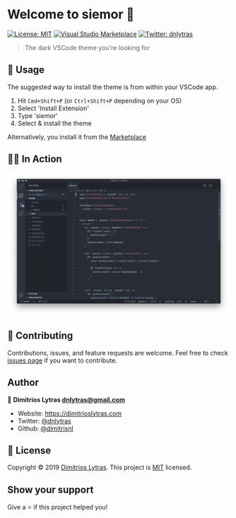 # Welcome to siemor 👋
[![License: MIT](https://img.shields.io/badge/License-MIT-yellow.svg)](#)
[![Visual Studio Marketplace](https://img.shields.io/vscode-marketplace/d/dnlytras.siemor.svg)](https://marketplace.visualstudio.com/items?itemName=dnlytras.siemor)
[![Twitter: dnlytras](https://img.shields.io/twitter/follow/dnlytras.svg?style=social)](https://twitter.com/dnlytras)

> The dark VSCode theme you're looking for


## 🚀 Usage

The suggested way to install the theme is from within your VSCode app.

1. Hit `Cmd+Shift+P` (or `Ctrl+Shift+P` depending on your OS)
2. Select 'Install Extension'
3. Type 'siemor'
4. Select & install the theme

Alternatively, you install it from the [Marketplace](https://marketplace.visualstudio.com/items?itemName=dnlytras.siemor)

## 👨‍🎨 In Action

![screenshot](assets/screen.png)

## 🤝 Contributing

Contributions, issues, and feature requests are welcome.
Feel free to check [issues page](https://github.com/dimitrisnl/siemor/issues) if you want to contribute.

## Author

👤 **Dimitrios Lytras <dnlytras@gmail.com>**

* Website: https://dimitrioslytras.com
* Twitter: [@dnlytras](https://twitter.com/dnlytras)
* Github: [@dimitrisnl](https://github.com/dimitrisnl)

## 📝 License

Copyright © 2019 [Dimitrios Lytras](https://github.com/dimitrisnl).
This project is [MIT](https://github.com/dimitrisnl/siemor/blob/master/LICENSE) licensed.

## Show your support

Give a ⭐️ if this project helped you!